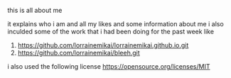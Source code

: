  this is all about me

 it explains who i am and all my likes and some information about me i also inculded some of the work that i had been doing for the past week like
 1. https://github.com/lorrainemikai/lorrainemikai.github.io.git
2. https://github.com/lorrainemikai/bleeh.git


i also used the following license
      https://opensource.org/licenses/MIT
